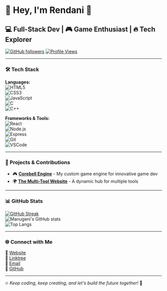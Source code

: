 # 👑 Hey, I'm Rendani 🚀

## 💻 Full-Stack Dev | 🎮 Game Enthusiast | 🔥 Tech Explorer

[![GitHub followers](https://img.shields.io/github/followers/manugeni?style=social)](https://github.com/manugeni?tab=followers)
[![Profile Views](https://komarev.com/ghpvc/?username=manugeni&color=blue)](https://github.com/manugeni)

---

### 🛠️ Tech Stack

**Languages:**  
![HTML5](https://img.shields.io/badge/HTML5-%23E34F26.svg?style=flat-square&logo=html5&logoColor=white)  
![CSS3](https://img.shields.io/badge/CSS3-%231572B6.svg?style=flat-square&logo=css3&logoColor=white)  
![JavaScript](https://img.shields.io/badge/JavaScript-%23F7DF1E.svg?style=flat-square&logo=javascript&logoColor=black)  
![C](https://img.shields.io/badge/C-%2300599C.svg?style=flat-square&logo=c&logoColor=white)  
![C++](https://img.shields.io/badge/C%2B%2B-%2300599C.svg?style=flat-square&logo=c%2B%2B&logoColor=white)  

**Frameworks & Tools:**  
![React](https://img.shields.io/badge/React-%2361DAFB.svg?style=flat-square&logo=react&logoColor=black)  
![Node.js](https://img.shields.io/badge/Node.js-%23339933.svg?style=flat-square&logo=node.js&logoColor=white)  
![Express](https://img.shields.io/badge/Express.js-%23000000.svg?style=flat-square&logo=express&logoColor=white)  
![Git](https://img.shields.io/badge/Git-%23F05033.svg?style=flat-square&logo=git&logoColor=white)  
![VSCode](https://img.shields.io/badge/VS%20Code-%23007ACC.svg?style=flat-square&logo=visual-studio-code&logoColor=white)  

---

### 🚀 Projects & Contributions
- 🎮 **[Corebell Engine](https://manugeni.is-a.dev/pages/apps/corebell-engine)** - My custom game engine for innovative game dev
- 🌍 **[The Multi-Tool Website](https://manugeni.is-a.dev/)** - A dynamic hub for multiple tools

---

### 📊 GitHub Stats
[![GitHub Streak](https://github-readme-streak-stats.herokuapp.com/?user=manugeni&theme=radical)](https://git.io/streak-stats)  
![Manugeni's GitHub stats](https://github-readme-stats.vercel.app/api?username=manugeni&show_icons=true&theme=radical)  
![Top Langs](https://github-readme-stats.vercel.app/api/top-langs/?username=manugeni&layout=compact&theme=radical)  

---

### 🌐 Connect with Me
🔗 [Website](https://manugeni.is-a.dev/)  
📌 [Linktree](https://linktr.ee/callmerendani)  
📧 [Email](mailto:rendaniman@outlook.com)  
💼 [GitHub](https://github.com/manugeni)  

---

🔥 *Keep coding, keep creating, and let's build the future together!* 🚀
